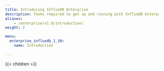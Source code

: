 ```yaml
---
title: Introducing InfluxDB Enterprise
description: Tasks required to get up and running with InfluxDB Enterprise.
aliases:
    - /enterprise/v1.8/introduction/
weight: 2

menu:
  enterprise_influxdb_1_10:
    name: Introduction
    
---
```


{{< children >}}
